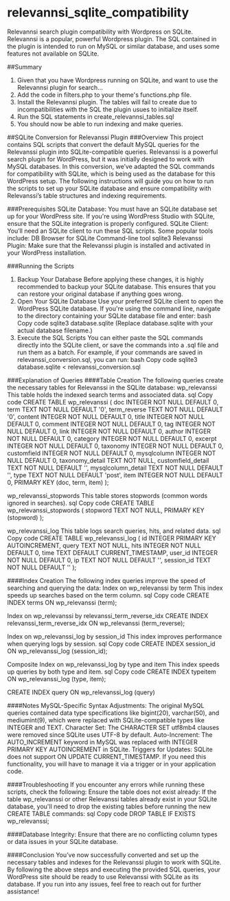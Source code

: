 # relevannsi_sqlite_compatibility
Relevannsi search plugin compatibility with Wordpress on SQLite. Relevannsi is a popular, powerful Wordpress plugin. The SQL contained in the plugin is intended to run on MySQL or similar database, and uses some features not available on SQLite.

##Summary
1. Given that you have Wordpress running on SQLite, and want to use the Relevannsi plugin for search...
2. Add the code in filters.php to your theme's functions.php file. 
3. Install the Relevannsi plugin. The tables will fail to create due to incompatibilities with the SQL the plugin usues to initialize itself.
4. Run the SQL statements in create_relevannsi_tables.sql
5. You should now be able to run indexing and make queries.




##SQLite Conversion for Relevanssi Plugin
###Overview
This project contains SQL scripts that convert the default MySQL queries for the Relevanssi plugin into SQLite-compatible queries. Relevanssi is a powerful search plugin for WordPress, but it was initially designed to work with MySQL databases. In this conversion, we’ve adapted the SQL commands for compatibility with SQLite, which is being used as the database for this WordPress setup.
The following instructions will guide you on how to run the scripts to set up your SQLite database and ensure compatibility with Relevanssi’s table structures and indexing requirements.

###Prerequisites
SQLite Database: You must have an SQLite database set up for your WordPress site. If you're using WordPress Studio with SQLite, ensure that the SQLite integration is properly configured.
SQLite Client: You’ll need an SQLite client to run these SQL scripts. Some popular tools include:
DB Browser for SQLite
Command-line tool sqlite3
Relevanssi Plugin: Make sure that the Relevanssi plugin is installed and activated in your WordPress installation.

###Running the Scripts
1. Backup Your Database
Before applying these changes, it is highly recommended to backup your SQLite database. This ensures that you can restore your original database if anything goes wrong.
2. Open Your SQLite Database
Use your preferred SQLite client to open the WordPress SQLite database.
If you're using the command line, navigate to the directory containing your SQLite database file and enter:
bash
Copy code
sqlite3 database.sqlite
(Replace database.sqlite with your actual database filename.)
3. Execute the SQL Scripts
You can either paste the SQL commands directly into the SQLite client, or save the commands into a .sql file and run them as a batch.
For example, if your commands are saved in relevanssi_conversion.sql, you can run:
bash
Copy code
sqlite3 database.sqlite < relevanssi_conversion.sql


###Explanation of Queries
####Table Creation
The following queries create the necessary tables for Relevanssi in the SQLite database:
wp_relevanssi
This table holds the indexed search terms and associated data.
sql
Copy code
CREATE TABLE wp_relevanssi (
    doc INTEGER NOT NULL DEFAULT 0,
    term TEXT NOT NULL DEFAULT '0',
    term_reverse TEXT NOT NULL DEFAULT '0',
    content INTEGER NOT NULL DEFAULT 0,
    title INTEGER NOT NULL DEFAULT 0,
    comment INTEGER NOT NULL DEFAULT 0,
    tag INTEGER NOT NULL DEFAULT 0,
    link INTEGER NOT NULL DEFAULT 0,
    author INTEGER NOT NULL DEFAULT 0,
    category INTEGER NOT NULL DEFAULT 0,
    excerpt INTEGER NOT NULL DEFAULT 0,
    taxonomy INTEGER NOT NULL DEFAULT 0,
    customfield INTEGER NOT NULL DEFAULT 0,
    mysqlcolumn INTEGER NOT NULL DEFAULT 0,
    taxonomy_detail TEXT NOT NULL,
    customfield_detail TEXT NOT NULL DEFAULT '',
    mysqlcolumn_detail TEXT NOT NULL DEFAULT '',
    type TEXT NOT NULL DEFAULT 'post',
    item INTEGER NOT NULL DEFAULT 0,
    PRIMARY KEY (doc, term, item)
);


wp_relevanssi_stopwords
This table stores stopwords (common words ignored in searches).
sql
Copy code
CREATE TABLE wp_relevanssi_stopwords (
    stopword TEXT NOT NULL,
    PRIMARY KEY (stopword)
);


wp_relevanssi_log
This table logs search queries, hits, and related data.
sql
Copy code
CREATE TABLE wp_relevanssi_log (
    id INTEGER PRIMARY KEY AUTOINCREMENT,
    query TEXT NOT NULL,
    hits INTEGER NOT NULL DEFAULT 0,
    time TEXT DEFAULT CURRENT_TIMESTAMP,
    user_id INTEGER NOT NULL DEFAULT 0,
    ip TEXT NOT NULL DEFAULT '',
    session_id TEXT NOT NULL DEFAULT ''
);


####Index Creation
The following index queries improve the speed of searching and querying the data:
Index on wp_relevanssi by term
This index speeds up searches based on the term column.
sql
Copy code
CREATE INDEX terms ON wp_relevanssi (term);

Index on wp_relevanssi by relevanssi_term_reverse_idx
CREATE INDEX relevanssi_term_reverse_idx ON wp_relevanssi (term_reverse);


Index on wp_relevanssi_log by session_id
This index improves performance when querying logs by session.
sql
Copy code
CREATE INDEX session_id ON wp_relevanssi_log (session_id);


Composite Index on wp_relevanssi_log by type and item
This index speeds up queries by both type and item.
sql
Copy code
CREATE INDEX typeitem ON wp_relevanssi_log (type, item);


CREATE INDEX query ON wp_relevanssi_log (query)



####Notes
MySQL-Specific Syntax Adjustments:
The original MySQL queries contained data type specifications like bigint(20), varchar(50), and mediumint(9), which were replaced with SQLite-compatible types like INTEGER and TEXT.
Character Set:
The CHARACTER SET utf8mb4 clauses were removed since SQLite uses UTF-8 by default.
Auto-Increment:
The AUTO_INCREMENT keyword in MySQL was replaced with INTEGER PRIMARY KEY AUTOINCREMENT in SQLite.
Triggers for Updates:
SQLite does not support ON UPDATE CURRENT_TIMESTAMP. If you need this functionality, you will have to manage it via a trigger or in your application code.

####Troubleshooting
If you encounter any errors while running these scripts, check the following:
Ensure the table does not exist already:
If the table wp_relevanssi or other Relevanssi tables already exist in your SQLite database, you'll need to drop the existing tables before running the new CREATE TABLE commands:
sql
Copy code
DROP TABLE IF EXISTS wp_relevanssi;


####Database Integrity:
Ensure that there are no conflicting column types or data issues in your SQLite database.

####Conclusion
You’ve now successfully converted and set up the necessary tables and indexes for the Relevanssi plugin to work with SQLite. By following the above steps and executing the provided SQL queries, your WordPress site should be ready to use Relevanssi with SQLite as its database.
If you run into any issues, feel free to reach out for further assistance!





